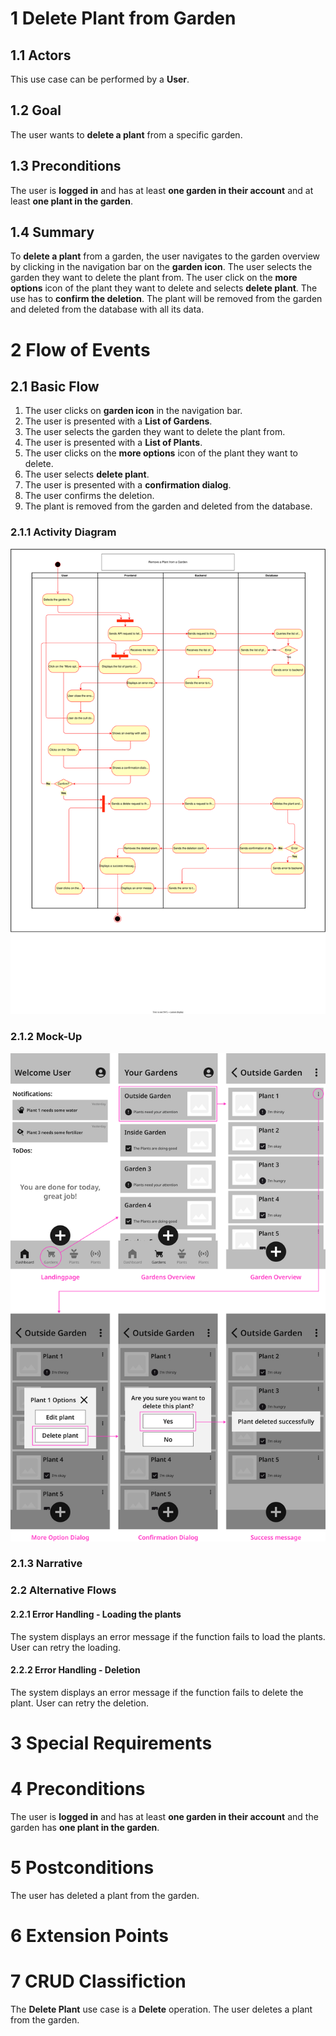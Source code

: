 # 1 Delete Plant from Garden


## 1.1 Actors

This use case can be performed by a **User**.

## 1.2 Goal

The user wants to **delete a plant** from a specific garden.

## 1.3 Preconditions

The user is **logged in** and has at least **one garden in their account** and at least **one plant in the garden**.

## 1.4 Summary

To **delete a plant** from a garden, the user navigates to the garden overview by clicking in the navigation bar on the **garden icon**. The user selects the garden they want to delete the plant from. The user click on the **more options** icon of the plant they want to delete and selects **delete plant**. The use has to **confirm the deletion**. The plant will be removed from the garden and deleted from the database with all its data.

# 2 Flow of Events

## 2.1 Basic Flow

1. The user clicks on **garden icon** in the navigation bar.
2. The user is presented with a **List of Gardens**.
3. The user selects the garden they want to delete the plant from.
4. The user is presented with a **List of Plants**.
5. The user clicks on the **more options** icon of the plant they want to delete.
6. The user selects **delete plant**.
7. The user is presented with a **confirmation dialog**.
8. The user confirms the deletion.
9. The plant is removed from the garden and deleted from the database.

### 2.1.1 Activity Diagram

![Activity diagram](/docs/assets/svg/useCaseDiagrams/deletePlant.drawio.svg)

### 2.1.2 Mock-Up

![Delte plant wireframes](/docs/assets/svg/useCaseWireframes/deletePlant.png)

### 2.1.3 Narrative

### 2.2 Alternative Flows

#### 2.2.1 Error Handling - Loading the plants
The system displays an error message if the function fails to load the plants.
User can retry the loading.

#### 2.2.2 Error Handling - Deletion
The system displays an error message if the function fails to delete the plant.
User can retry the deletion.

# 3 Special Requirements

# 4 Preconditions

The user is **logged in** and has at least **one garden in their account** and the garden has **one plant in the garden**.

# 5 Postconditions

The user has deleted a plant from the garden.

# 6 Extension Points

# 7 CRUD Classifiction

The **Delete Plant** use case is a **Delete** operation. The user deletes a plant from the garden.